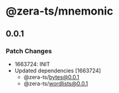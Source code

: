 # @zera-ts/mnemonic

## 0.0.1

### Patch Changes

-   1663724: INIT
-   Updated dependencies [1663724]
    -   @zera-ts/bytes@0.0.1
    -   @zera-ts/wordlists@0.0.1
